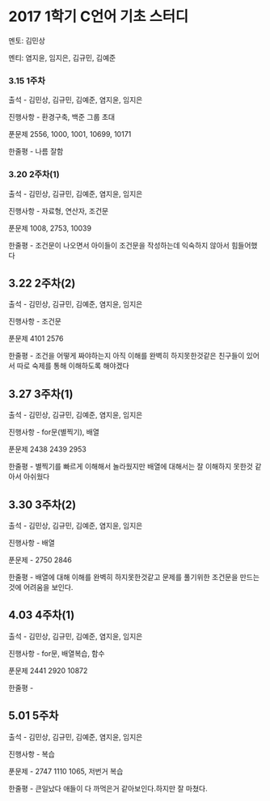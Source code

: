 # **2017 1학기 C언어 기초 스터디**
멘토: 김민상

멘티: 염지윤, 임지은, 김규민, 김예준

### 3.15 1주차
출석 - 김민상, 김규민, 김예준, 염지윤, 임지은

진행사항 - 환경구축, 백준 그룹 초대

푼문제 2556, 1000, 1001, 10699, 10171

한줄평 - 나름 잘함

### 3.20 2주차(1)
출석 - 김민상, 김규민, 김예준, 염지윤, 임지은

진행사항 - 자료형, 연산자, 조건문

푼문제 1008, 2753, 10039

한줄평 - 조건문이 나오면서 아이들이 조건문을 작성하는데 익숙하지 않아서 힘들어했다

## 3.22 2주차(2)
출석 - 김민상, 김규민, 김예준, 염지윤, 임지은

진행사항 - 조건문

푼문제 4101 2576

한줄평 - 조건을 어떻게 짜야하는지 아직 이해를 완벽히 하지못한것같은 친구들이 있어서 따로 숙제를 통해 이해하도록 해야겠다

## 3.27 3주차(1)
출석 - 김민상, 김규민, 김예준, 염지윤, 임지은

진행사항 - for문(별찍기), 배열

푼문제 2438 2439 2953

한줄평 - 별찍기를 빠르게 이해해서 놀라웠지만 배열에 대해서는 잘 이해하지 못한것 같아서 아쉬웠다

## 3.30 3주차(2)
출석 - 김민상, 김규민, 김예준, 염지윤, 임지은

진행사항 - 배열

푼문제 - 2750 2846

한줄평 - 배열에 대해 이해를 완벽히 하지못한것같고 문제를 풀기위한 조건문을 만드는것에 어려움을 보인다.

## 4.03 4주차(1)
출석 - 김민상, 김규민, 김예준, 염지윤, 임지은

진행사항 - for문, 배열복습, 함수

푼문제 2441 2920 10872

한줄평 -

## 5.01 5주차
출석 - 김민상, 김규민, 김예준, 염지윤, 임지은

진행사항 - 복습

푼문제 - 2747 1110 1065, 저번거 복습

한줄평 - 큰일났다 애들이 다 까먹은거 같아보인다.하지만 잘 마쳤다. 
